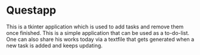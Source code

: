 # Questapp

This is a tkinter application which is used to add tasks and remove them once finished.
This is a simple application that can be used as a to-do-list.
One can also share his works today via a textfile that gets generated when a new task is added and keeps updating.
